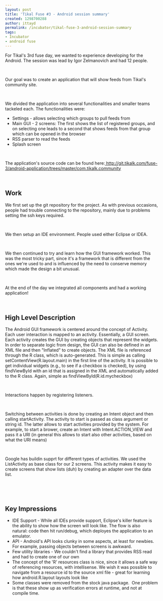 ```yaml
---
layout: post
title: 'Tikal Fuse #3 - Android session summary'
created: 1298700288
author: ittayd
permalink: /incubator/tikal-fuse-3-android-session-summary
tags:
- Incubator
- android fuse
---
```

<p>For Tikal's 3rd fuse day, we wanted to experience developing for the Android. The session was lead by Igor Zelmanovich and had 12 people.</p>
<p>&nbsp;</p>
<p>Our goal was to create an application that will show feeds from Tikal's community site.</p>
<p>&nbsp;</p>
<p>We divided the application into several functionalities and smaller teams tackeled each. The functionalities were:</p>
<ul>
    <li>Settings - allows selecting which groups to pull feeds from</li>
    <li>Main GUI - 2 screens:&nbsp;The first shows the list of registered groups, and on selecting one leads to a second that shows feeds from that group which can be opened in the browser</li>
    <li>RSS parser to read the feeds</li>
    <li>Splash screen</li>
</ul>
<p>&nbsp;</p>
<p>The application's source code can be found here:<a href="http://git.tikalk.com/fuse-3/android-application/trees/master/com.tikalk.community">&nbsp;http://git.tikalk.com/fuse-3/android-application/trees/master/com.tikalk.community</a></p>
<p>&nbsp;</p>
<h2>Work</h2>
<p>We first set up the git repository for the project. As with previous occasions, people had trouble connecting to the repository, mainly due to problems setting the ssh keys required.</p>
<p>&nbsp;</p>
<p>We then setup an IDE&nbsp;environment. People used either Eclipse or IDEA.</p>
<p>&nbsp;</p>
<p>We then continued to try and learn how the GUI&nbsp;framework worked. This was the most tricky part, since it's a framework that is different from the ones we're used to and is influenced by the need to conserve memory which made the design a bit unusual.</p>
<p>&nbsp;</p>
<p>At the end of the day we integrated all components and had a working application!</p>
<p>&nbsp;</p>
<h2>High Level Description</h2>
<p>The Android GUI&nbsp;framework is centered around the concept of Activity. Each user interaction is mapped to an activity. Essentially, a GUI&nbsp;screen. Each activity creates the GUI by creating objects that represent the widgets. In order to separate logic from design, the GUI can also be defined in an XML file and then &quot;Inflated&quot;&nbsp;to create objects. The XML&nbsp;file is referenced through the R class, which is auto-generated. This is simple as calling setContentView(R.layout.main)&nbsp;in the first line of the activity. It is possible to get individual widgets (e.g., to see if a checkbox is checked), by using findViewById with an id that is assigned in the XML&nbsp;and automatically added to the R class. Again, simple as findViewById(R.id.mycheckbox)</p>
<p>&nbsp;</p>
<p>Interactions happen by registering listeners.</p>
<p>&nbsp;</p>
<p>Switching between activities is done by creating an Intent object and then calling startActivity. The activity to start is passed as class argument or string id. The latter allows to start activities provided by the system. For example, to start a brower, create an Intent with Intent.ACTION_VIEW and pass it a URI (in general this allows to start also other activities, based on what the URI means)</p>
<p>&nbsp;</p>
<p>Google has buildin supprt for different types of activities. We used the ListActivity as base class for our 2 screens. This activity makes it easy to create screens that show lists (duh) by creating an adapter over the data list. </p>
<p>&nbsp;</p>
<p>&nbsp;</p>
<h2>Key Impressions</h2>
<ul>
    <li>IDE&nbsp;Support - While all IDEs provide support, Eclipse's killer feature is the ability to show how the screen will look like. The flow is also natural:&nbsp;code then hit run/debug, which deployes the application to an emulator.</li>
    <li>API&nbsp;- Android's API&nbsp;looks clunky in some aspects, at least for newbies. For example, passing objects between screens is awkward.</li>
    <li>Few utility libraries - We couldn't find a library that provides RSS read and had to create one of our own</li>
    <li>The concept of the 'R' resources class is nice, since it allows a safe way of referencing resources, with intellisense. We wish it was possible to navigate from a resource id to the source xml file - great for learning how android.R.layout layouts look like</li>
    <li>Some classes were removed from the stock java package.&nbsp; One problem is that these show up as verification errors at runtime, and not at compile time.</li>
</ul>
<p>&nbsp;</p>
